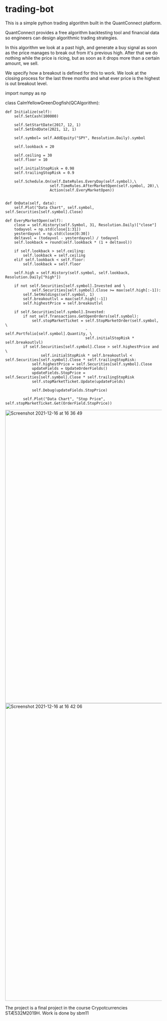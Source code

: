 # trading-bot

This is a simple python trading algorithm built in the QuantConnect platform.

QuantConnect provides a free algorithm backtesting tool and financial data so engineers can design algorithmic trading strategies. 

In this algorithm we look at a past high, and generate a buy signal as soon as the price manages to break out from it's previous high. 
After that we do nothing while the price is ricing, but as soon as it drops more than a certain amount, we sell. 

We specify how a breakout is defined for this to work. We look at the closing process for the last three months and what ever price is the highest is out breakout level.


import numpy as np 

class CalmYellowGreenDogfish(QCAlgorithm):

    def Initialize(self):
        self.SetCash(100000) 
        
        self.SetStartDate(2017, 12, 1)  
        self.SetEndDate(2021, 12, 1) 
        
        self.symbol= self.AddEquity("SPY", Resolution.Daily).symbol
        
        self.lookback = 20
        
        self.ceiling = 30
        self.floor = 10
        
        self.initialStopRisk = 0.98
        self.trailingStopRisk = 0.9
        
        self.Schedule.On(self.DateRules.EveryDay(self.symbol),\
                        self.TimeRules.AfterMarketOpen(self.symbol, 20),\ 
                        Action(self.EveryMarketOpen))


    def OnData(self, data):
        self.Plot("Data Chart", self.symbol, self.Securities[self.symbol].Close)
        
    def EveryMarketOpen(self):    
        close = self.History(self.Symbol, 31, Resolution.Daily)["close"]
        todayvol = np.std(close[1:31])
        yesterdayvol = np.std(close[0:30])
        deltavol = (todayvol - yesterdayvol) / todayvol
        self.lookback = round(self.lookback * (1 + deltavol))
        
        if self.lookback > self.ceiling:
            self.lookback = self.ceiling
        elif self.lookback < self.floor:
            self.lookback = self.floor
            
        self.high = self.History(self.symbol, self.lookback, Resolution.Daily["high"])
        
        if not self.Securities[self.symbol].Invested and \
                self.Securities[self.symbol].Close >= max(self.high[:-1]):
            self.SetHoldings(self.symbol, 1)
            self.breakoutlvl = max(self.high[:-1])
            self.highestPrice = self.breakoutlvl
        
        if self.Securities[self.symbol].Invested:
            if not self.Transactions.GetOpenOrders(self.symbol):
                self.stopMarketTicket = self.StopMarketOrder(self.symbol, \
                                        -self.Portfolio[self.symbol].Quantity, \
                                        self.initialStopRisk * self.breakoutlvl)
            if self.Securities[self.symbol].Close > self.highestPrice and \
                    self.initialStopRisk * self.breakoutlvl < self.Securities[self.symbol].Close * self.trailingStopRisk:
                self.highestPrice = self.Securities[self.symbol].Close
                updateFields = UpdateOrderFields()
                updateFields.StopPrice = self.Securities[self.symbol].Close * self.trailingStopRisk 
                self.stopMarketTicket.Update(updateFields)
                
                self.Debug(updateFields.StopPrice)
                
            self.Plot("Data Chart", "Stop Price", self.stopMarketTicket.Get(OrderField.StopPrice)) 
            

<img width="944" alt="Screenshot 2021-12-16 at 16 36 49" src="https://user-images.githubusercontent.com/55410500/146645756-9c7f08b0-7d35-4b94-8369-0019eae40e99.png">
            
<img width="958" alt="Screenshot 2021-12-16 at 16 42 06" src="https://user-images.githubusercontent.com/55410500/146645759-0d38a8b0-5b09-485d-b17b-aa2d0e681747.png">



The project is a final project in the course Crypotcurrencies STÆ532M2019H. Work is done by sbm11
